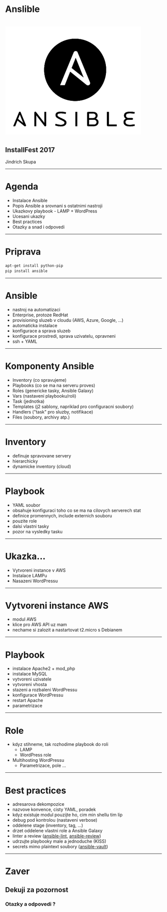 # Anslible
# ![60%](./images/ansible-logo.png)
## InstallFest 2017
Jindrich Skupa

---

# Agenda

* Instalace Ansible
* Popis Ansible a srovnani s ostatnimi nastroji
* Ukazkovy playbook - LAMP + WordPress
* Ucesani ukazky
* Best practices
* Otazky a snad i odpovedi

---

# Priprava

```bash
apt-get install python-pip
pip install ansible
```

---

# Ansible

* nastroj na automatizaci
* Enterprise, protoze RedHat
* provisioning sluzeb v cloudu (AWS, Azure, Google, ...)
* automaticka instalace
* konfigurace a sprava sluzeb
* konfigurace prostredi, sprava uzivatelu, opravneni
* ssh + YAML

---

# Komponenty Ansible

* Inventory (co spravujeme)
* Playbooks (co se ma na serveru proves)
* Roles (genericke tasky, Ansible Galaxy)
* Vars (nastaveni playbooku/roli)
* Task (jednotka)
* Templates (j2 sablony, napriklad pro configuracni soubory)
* Handlers ("task" pro sluzby, notifikace)
* Files (soubory, archivy atp.)

---

# Inventory

* definuje spravovane servery
* hierarchicky
* dynamicke inventory (cloud)

---

# Playbook

* YAML soubor
* obsahuje konfiguraci toho co se ma na cilovych serverech stat
* definice promennych, include externich souboru
* pouzite role
* dalsi vlastni tasky
* pozor na vysledky tasku

---

# Ukazka...

* Vytvoreni instance v AWS
* Instalace LAMPu
* Nasazeni WordPressu

---

# Vytvoreni instance AWS

* modul AWS
* klice pro AWS API uz mam
* nechame si zalozit a nastartovat t2.micro s Debianem

---

# Playbook

* instalace Apache2 + mod_php
* instalace MySQL
* vytvoreni uzivatele
* vytvoreni vhosta
* stazeni a rozbaleni WordPressu
* konfigurace WordPressu
* restart Apache
* parametrizace

---

# Role

* kdyz stihneme, tak rozhodime playbook do roli
  * LAMP
  * WordPress role
* Multihosting WordPressu
  * Parametrizace, pole ...

---

# Best practices

* adresarova dekompozice
* nazvove konvence, cisty YAML, poradek
* kdyz existuje modul pouzijte ho, cim min shellu tim lip
* debug pod kontrolou (nastaveni verbose)
* oddelene stage (inventory, tag, ...)
* drzet oddelene vlastni role a Ansible Galaxy
* linter a review ([ansible-lint](https://github.com/willthames/ansible-lint), [ansible-review](https://github.com/willthames/ansible-review))
* udrzujte playbooky male a jednoduche (KISS)
* secrets mimo plaintext soubory ([ansible-vault](http://docs.ansible.com/ansible/playbooks_vault.html))

---

# Zaver

## Dekuji za pozornost
### Otazky a odpovedi ?